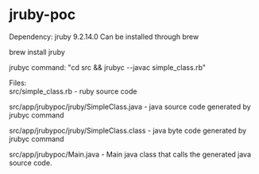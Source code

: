 # jruby-poc

Dependency: jruby 9.2.14.0 Can be installed through brew

brew install jruby

jrubyc command:  "cd src && jrubyc --javac simple_class.rb"

Files:  
src/simple_class.rb                      - ruby source code  

src/app/jrubypoc/jruby/SimpleClass.java  - java source code generated by jrubyc command    

src/app/jrubypoc/jruby/SimpleClass.class - java byte code generated by jrubyc command    

src/app/jrubypoc/Main.java               - Main java class that calls the generated java source code.          

